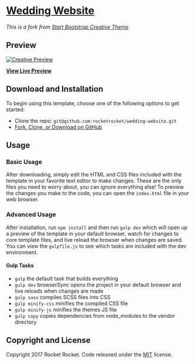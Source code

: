 # [Wedding Website](https://rocketrocket.github.io/wedding-website/)

_This is a fork from [Start Bootstrap Creative Theme](https://startbootstrap.com/template-overviews/creative/)_

## Preview

[![Creative Preview](https://startbootstrap.com/assets/img/templates/creative.jpg)](https://blackrockdigital.github.io/startbootstrap-creative/)

**[View Live Preview](https://blackrockdigital.github.io/startbootstrap-creative/)**

## Download and Installation

To begin using this template, choose one of the following options to get started:
* Clone the repo: `git@github.com:rocketrocket/wedding-website.git`
* [Fork, Clone, or Download on GitHub](https://github.com/rocketrocket/wedding-website)

## Usage

### Basic Usage

After downloading, simply edit the HTML and CSS files included with the template in your favorite text editor to make changes. These are the only files you need to worry about, you can ignore everything else! To preview the changes you make to the code, you can open the `index.html` file in your web browser.

### Advanced Usage

After installation, run `npm install` and then run `gulp dev` which will open up a preview of the template in your default browser, watch for changes to core template files, and live reload the browser when changes are saved. You can view the `gulpfile.js` to see which tasks are included with the dev environment.

#### Gulp Tasks

- `gulp` the default task that builds everything
- `gulp dev` browserSync opens the project in your default browser and live reloads when changes are made
- `gulp sass` compiles SCSS files into CSS
- `gulp minify-css` minifies the compiled CSS file
- `gulp minify-js` minifies the themes JS file
- `gulp copy` copies dependencies from node_modules to the vendor directory

## Copyright and License

Copyright 2017 Rocket Rocket. Code released under the [MIT](https://github.com/BlackrockDigital/startbootstrap-creative/blob/gh-pages/LICENSE) license.
